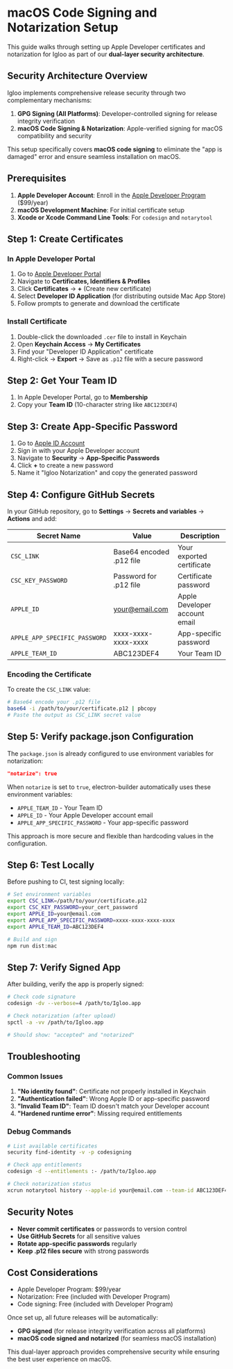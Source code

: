 # macOS Code Signing and Notarization Setup

This guide walks through setting up Apple Developer certificates and notarization for Igloo as part of our **dual-layer security architecture**.

## Security Architecture Overview

Igloo implements comprehensive release security through two complementary mechanisms:

1. **GPG Signing (All Platforms)**: Developer-controlled signing for release integrity verification
2. **macOS Code Signing & Notarization**: Apple-verified signing for macOS compatibility and security

This setup specifically covers **macOS code signing** to eliminate the "app is damaged" error and ensure seamless installation on macOS.

## Prerequisites

1. **Apple Developer Account**: Enroll in the [Apple Developer Program](https://developer.apple.com/programs/) ($99/year)
2. **macOS Development Machine**: For initial certificate setup
3. **Xcode or Xcode Command Line Tools**: For `codesign` and `notarytool`

## Step 1: Create Certificates

### In Apple Developer Portal

1. Go to [Apple Developer Portal](https://developer.apple.com/account/)
2. Navigate to **Certificates, Identifiers & Profiles**
3. Click **Certificates** → **+** (Create new certificate)
4. Select **Developer ID Application** (for distributing outside Mac App Store)
5. Follow prompts to generate and download the certificate

### Install Certificate

1. Double-click the downloaded `.cer` file to install in Keychain
2. Open **Keychain Access** → **My Certificates**
3. Find your "Developer ID Application" certificate
4. Right-click → **Export** → Save as `.p12` file with a secure password

## Step 2: Get Your Team ID

1. In Apple Developer Portal, go to **Membership**
2. Copy your **Team ID** (10-character string like `ABC123DEF4`)

## Step 3: Create App-Specific Password

1. Go to [Apple ID Account](https://appleid.apple.com/)
2. Sign in with your Apple Developer account
3. Navigate to **Security** → **App-Specific Passwords**
4. Click **+** to create a new password
5. Name it "Igloo Notarization" and copy the generated password

## Step 4: Configure GitHub Secrets

In your GitHub repository, go to **Settings** → **Secrets and variables** → **Actions** and add:

| Secret Name | Value | Description |
|-------------|-------|-------------|
| `CSC_LINK` | Base64 encoded .p12 file | Your exported certificate |
| `CSC_KEY_PASSWORD` | Password for .p12 file | Certificate password |
| `APPLE_ID` | your@email.com | Apple Developer account email |
| `APPLE_APP_SPECIFIC_PASSWORD` | xxxx-xxxx-xxxx-xxxx | App-specific password |
| `APPLE_TEAM_ID` | ABC123DEF4 | Your Team ID |

### Encoding the Certificate

To create the `CSC_LINK` value:

```bash
# Base64 encode your .p12 file
base64 -i /path/to/your/certificate.p12 | pbcopy
# Paste the output as CSC_LINK secret value
```

## Step 5: Verify package.json Configuration

The `package.json` is already configured to use environment variables for notarization:

```json
"notarize": true
```

When `notarize` is set to `true`, electron-builder automatically uses these environment variables:
- `APPLE_TEAM_ID` - Your Team ID
- `APPLE_ID` - Your Apple Developer account email
- `APPLE_APP_SPECIFIC_PASSWORD` - Your app-specific password

This approach is more secure and flexible than hardcoding values in the configuration.

## Step 6: Test Locally

Before pushing to CI, test signing locally:

```bash
# Set environment variables
export CSC_LINK=/path/to/your/certificate.p12
export CSC_KEY_PASSWORD=your_cert_password
export APPLE_ID=your@email.com
export APPLE_APP_SPECIFIC_PASSWORD=xxxx-xxxx-xxxx-xxxx
export APPLE_TEAM_ID=ABC123DEF4

# Build and sign
npm run dist:mac
```

## Step 7: Verify Signed App

After building, verify the app is properly signed:

```bash
# Check code signature
codesign -dv --verbose=4 /path/to/Igloo.app

# Check notarization (after upload)
spctl -a -vv /path/to/Igloo.app

# Should show: "accepted" and "notarized"
```

## Troubleshooting

### Common Issues

1. **"No identity found"**: Certificate not properly installed in Keychain
2. **"Authentication failed"**: Wrong Apple ID or app-specific password
3. **"Invalid Team ID"**: Team ID doesn't match your Developer account
4. **"Hardened runtime error"**: Missing required entitlements

### Debug Commands

```bash
# List available certificates
security find-identity -v -p codesigning

# Check app entitlements
codesign -d --entitlements :- /path/to/Igloo.app

# Check notarization status
xcrun notarytool history --apple-id your@email.com --team-id ABC123DEF4
```

## Security Notes

- **Never commit certificates** or passwords to version control
- **Use GitHub Secrets** for all sensitive values
- **Rotate app-specific passwords** regularly
- **Keep .p12 files secure** with strong passwords

## Cost Considerations

- Apple Developer Program: $99/year
- Notarization: Free (included with Developer Program)
- Code signing: Free (included with Developer Program)

Once set up, all future releases will be automatically:
- **GPG signed** (for release integrity verification across all platforms)
- **macOS code signed and notarized** (for seamless macOS installation)

This dual-layer approach provides comprehensive security while ensuring the best user experience on macOS. 